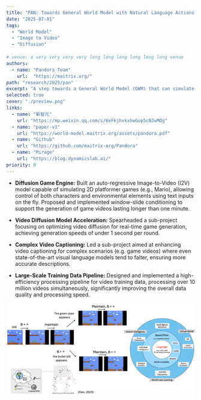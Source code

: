 ```yaml
---
title: "PAN: Towards General World Model with Natural Language Actions and Video States"
date: "2025-07-01"
tags:
  - "World Model"
  - "Image to Video"
  - "Diffusion"

# venue: a very very very very long long long long long long venue
authors:
  - name: "Pandora Team"
    url:  "https://maitrix.org/"
path: "research/2025/pan"
excerpt: "A step towards a General World Model (GWM) that can simulate complex video scenarios with natural language actions."
selected: true
cover: "./preview.png"
links:
  - name: "新智元"
    url: "https://mp.weixin.qq.com/s/KeFkjhxkxhwGop5cNJwMOg"
  - name: "paper-v1"
    url: "https://world-model.maitrix.org/assets/pandora.pdf"
  - name: "Github"
    url: "https://github.com/maitrix-org/Pandora"
  - name: "Mirage"
    url: "https://blog.dynamicslab.ai/"
priority: 0
---
```


- **Diffusion Game Engine:** Built an auto-regressive Image-to-Video (I2V) model capable of simulating 2D platformer games (e.g., Mario), allowing control of both characters and environmental elements using text inputs on the fly. Proposed and implemented window-slide conditioning to support the generation of game videos lasting longer than one minute.

- **Video Diffusion Model Acceleration:** Spearheaded a sub-project focusing on optimizing video diffusion for real-time game generation, achieving generation speeds of under 1 second per round.

- **Complex Video Captioning:** Led a sub-project aimed at enhancing video captioning for complex scenarios (e.g. game videos) where even state-of-the-art visual language models tend to falter, ensuring more accurate descriptions.

- **Large-Scale Training Data Pipeline:** Designed and implemented a high-efficiency processing pipeline for video training data, processing over 10 million videos simultaneously, significantly improving the overall data quality and processing speed.

![mcts](./mcts.png)



